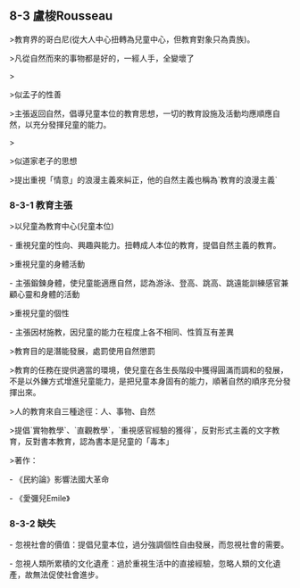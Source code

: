 ## 8-3 盧梭Rousseau

\>教育界的哥白尼(從大人中心扭轉為兒童中心，但教育對象只為貴族)。

  

\>凡從自然而來的事物都是好的，一經人手，全變壞了

\>

\>似孟子的性善

  

\>主張返回自然，倡導兒童本位的教育思想，一切的教育設施及活動均應順應自然，以充分發揮兒童的能力。

\>

\>似道家老子的思想

  

\>提出重視「情意」的浪漫主義來糾正，他的自然主義也稱為\`教育的浪漫主義\`

  

### 8-3-1 教育主張

  

\>以兒童為教育中心(兒童本位)

\- 重視兒童的性向、興趣與能力。扭轉成人本位的教育，提倡自然主義的教育。

  

\>重視兒童的身體活動

\- 主張鍛鍊身體，使兒童能適應自然，認為游泳、登高、跳高、跳遠能訓練感官兼顧心靈和身體的活動

  

\>重視兒童的個性

\- 主張因材施教，因兒童的能力在程度上各不相同、性質互有差異

  

\>教育目的是潛能發展，處罰使用自然懲罰

  

\>教育的任務在提供適當的環境，使兒童在各生長階段中獲得圓滿而調和的發展，不是以外鑠方式增進兒童能力，是把兒童本身固有的能力，順著自然的順序充分發揮出來。

  

\>人的教育來自三種途徑：人、事物、自然

  

\>提倡\`實物教學\`、\`直觀教學\`，\`重視感官經驗的獲得\`，反對形式主義的文字教育，反對書本教育，認為書本是兒童的「毒本」

  

\>著作：

\- 《民約論》影響法國大革命

\- 《愛彌兒Emile》

  

### 8-3-2 缺失

  

\- 忽視社會的價值：提倡兒童本位，過分強調個性自由發展，而忽視社會的需要。

  

\- 忽視人類所累積的文化遺產：過於重視生活中的直接經驗，忽略人類的文化遺產，故無法促使社會進步。

  

  

